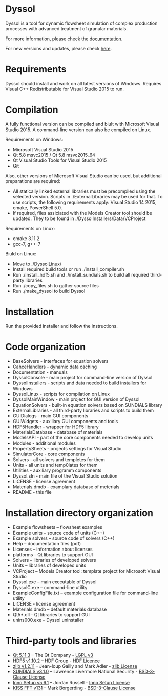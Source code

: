 # Dyssol
Dyssol is a tool for dynamic flowsheet simulation of complex production processes with advanced treatment of granular materials.

For more information, please check the [documentation](https://github.com/FlowsheetSimulation/Dyssol-open/tree/master/Documentation). 

For new versions and updates, please check [here](https://github.com/FlowsheetSimulation/Dyssol-open/releases/latest).

# Requirements 
Dyssol should install and work on all latest versions of Windows.
Requires Visual C++ Redistributable for Visual Studio 2015 to run.

# Compilation
A fully functional version can be compiled and biult with Microsoft Visual Studio 2015. A command-line version can also be compiled on Linux.

Requirements on Windows:
- Microsoft Visual Studio 2015
- Qt 5.8 msvc2015 / Qt 5.8 msvc2015_64
- Qt Visual Studio Tools for Visual Studio 2015
- Git

Also, other versions of Microsoft Visual Studio can be used, but additional preparations are required:
- All statically linked external libraries must be precompiled using the selected version. Scripts in ./ExternalLibraries may be used for that. To use scripts, the following requirements apply: Visual Studio 14 2015, cmake, PowerShell 5.0.
- If required, files assiciated with the Models Creator tool should be updated. They to be found in ./DyssolInstallers/Data/VCProject

Requirements on Linux:
- cmake 3.11.2
- gcc-7, g++-7

Biuld on Linux:
- Move to ./DyssolLinux/
- Install required build tools or run ./install_compiler.sh
- Run ./install_hdf5.sh and ./install_sundials.sh to build all required third-party libraries
- Run ./copy_files.sh to gather source files
- Run ./make_dyssol to build Dyssol

# Installation
Run the provided installer and follow the instructions.

# Code organization
- BaseSolvers - interfaces for equation solvers
- CahceHandlers - dynamic data caching
- Documentation - manuals
- DyssolConsole - main project for command-line version of Dyssol
- DyssolInstallers - scripts and data needed to build installers for Windows
- DyssolLinux - scripts for compilation on Linux
- DyssolMainWindow - main project for GUI version of Dyssol
- EquationSolvers - built-in equation solvers based on SUNDIALS library
- ExternalLibraries - all third-party libraries and scripts to build them
- GUIDialogs - main GUI components
- GUIWidgets - auxiliary GUI components and tools
- HDF5Handler - wrapper for HDF5 library
- MaterialsDatabase - database of materials
- ModelsAPI - part of the core components needed to develop units
- Modules - additional modules
- PropertySheets - projects settings for Visual Studio
- SimulatorCore - core components
- Solvers - all solvers and templetes for them
- Units - all units and temp0lates for them
- Utilities - auxiliary programm components
- Dyssol.sln - main file of the Visual Studio solution
- LICENSE - license agreement
- Materials.dmdb - examplary database of meterials 
- README - this file

# Installation directory organization 
- Example flowsheets – flowsheet examples 
- Example units – source code of units (C++)
- Example solvers – source code of solvers (C++)
- Help – documentation files (pdf)
- Licenses – information about licenses 
- platforms - Qt libraries to support GUI
- Solvers – libraries of developed solvers
- Units – libraries of developed units
- VCProject – Models Creator tool: template project for Microsoft Visual Studio 
- Dyssol.exe – main executable of Dyssol
- DyssolC.exe – command-line utility
- ExampleConfigFile.txt – example configuration file for command-line utility
- LICENSE - license agreement
- Materials.dmdb – default materials database
- Qt5*.dll - Qt libraries to support GUI
- unins000.exe – Dyssol uninstaller

# Third-party tools and libraries
- [Qt 5.11.3](https://www.qt.io/) – The Qt Company - [LGPL v3](https://doc.qt.io/qt-5/lgpl.html)
- [HDF5 v1.10.2](https://www.hdfgroup.org/downloads/hdf5/) – HDF Group - [HDF Licence](https://support.hdfgroup.org/ftp/HDF5/current/src/unpacked/COPYING)
- [zlib v1.2.11](https://www.zlib.net/) – Jean-loup Gailly and Mark Adler - [zlib License](https://www.zlib.net/zlib_license.html)
- [SUNDIALS v3.1.0](https://computing.llnl.gov/projects/sundials/) – Lawrence Livermore National Security - [BSD-3-Clause License]( https://computation.llnl.gov/projects/sundials/license)
- [Inno Setup v5.6.1](https://jrsoftware.org/isinfo.php) – Jordan Russell - [Inno Setup License](http://www.jrsoftware.org/files/is/license.txt)
- [KISS FFT v131](https://github.com/mborgerding/kissfft) – Mark Borgerding - [BSD-3-Clause License](https://github.com/mborgerding/kissfft/blob/master/COPYING)
